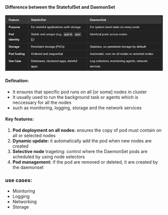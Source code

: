 #### Difference between the StatefulSet and DaemonSet
![alt text](image.png)
#### Defination:
- It ensures that specific pod runs on all [or some] nodes in cluster
- It usually used to run the background task or agents which is neccessary for all the nodes
- such as monitoring, logging, storage and the network services
#### Key features:
1. **Pod deployment on all nodes:** ensures the copy of pod must contain on all or selected nodes
2. **Dynamic update:** it automatically add the pod when new nodes are created
3. **Selective node** trageting: control where the DaemonSet pods are scheduled by using node selectors
4. **Pod management:** if the pod are removed or deleted, it are created by the daemonset
### use cases:
- Mointoring 
- Logging
- Networking
- Storage
